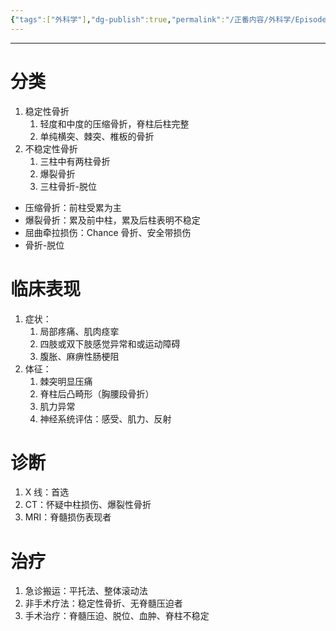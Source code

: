 ```yaml
---
{"tags":["外科学"],"dg-publish":true,"permalink":"/正番内容/外科学/Episode 09. 骨科/胸腰椎骨折/","dgPassFrontmatter":true}
---
```


---
# 分类
1. 稳定性骨折
	1. 轻度和中度的压缩骨折，脊柱后柱完整
	2. 单纯横突、棘突、椎板的骨折
2. 不稳定性骨折
	1. 三柱中有两柱骨折
	2. 爆裂骨折
	3. 三柱骨折-脱位
+ 压缩骨折：前柱受累为主
+ 爆裂骨折：累及前中柱，累及后柱表明不稳定
+ 屈曲牵拉损伤：Chance 骨折、安全带损伤
+ 骨折-脱位
# 临床表现
1. 症状：
	1. 局部疼痛、肌肉痉挛
	2. 四肢或双下肢感觉异常和或运动障碍
	3. 腹胀、麻痹性肠梗阻
2. 体征：
	1. 棘突明显压痛
	2. 脊柱后凸畸形（胸腰段骨折）
	3. 肌力异常
	4. 神经系统评估：感受、肌力、反射
# 诊断
1. X 线：首选
2. CT：怀疑中柱损伤、爆裂性骨折
3. MRI：脊髓损伤表现者
# 治疗
1. 急诊搬运：平托法、整体滚动法
2. 非手术疗法：稳定性骨折、无脊髓压迫者
3. 手术治疗：脊髓压迫、脱位、血肿、脊柱不稳定